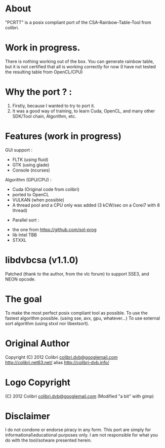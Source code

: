 # About 
"PCRTT" is a posix compliant port of the CSA-Rainbow-Table-Tool from colibri.

# Work in progress.
There is nothing working out of the box.
You can generate rainbow table, but it is not certified that all is 
working correctly for now (I have not tested the resulting table from OpenCL/CPU)

# Why the port ? :
1) Firstly, because I wanted to try to port it.
2) It was a good way of training, to learn Cuda, OpenCL, and many other
   SDK/Tool chain, Algorithm, etc.

# Features (work in progress)
GUI support :
- FLTK (using fluid)
- GTK (using glade)
- Console (ncurses)

Algorithm (GPU/CPU) :
- Cuda (Original code from colibri)
- ported to OpenCL
- VULKAN (when possible)
- A thread pool and a CPU only was added (3 kCW/sec on a Corei7 with 8 thread)
* Parallel sort :
 -  the one from https://github.com/sol-prog
 -  lib Intel TBB
 - STXXL

# libdvbcsa (v1.1.0)
 Patched (thank to the author, from the vlc forum)
 to support SSE3, and NEON opcode.

# The goal
To make the most perfect posix compliant tool as possible.
To use the fastest algorithm possible. (using sse, avx, gpu, whatever...)
To use external sort algorithm (using stxxl nor libextsort).

# Original Author
Copyright (C) 2012  Colibri <colibri.dvb@googlemail.com>  
http://colibri.net63.net/ alias http://colibri-dvb.info/

# Logo Copyright
(C) 2012 Colibri <colibri.dvb@googlemail.com> 
(Modified "a bit" with gimp)

# Disclaimer
I do not condone or endorse piracy in any form.
This port are simply for informational\educational purposes only.
I am not responsible for what you do with the tool/sotware presented herein.
